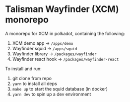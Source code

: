 # Talisman Wayfinder (XCM) monorepo

A monorepo for XCM in polkadot, containing the following:

1. XCM demo app -> `/apps/demo`
1. Wayfinder squid -> `/apps/squid`
1. Wayfinder library -> `/packages/wayfinder`
1. Wayfinder react hook -> `/packages/wayfinder-react`

To install and run:

1. git clone from repo
1. `yarn` to install all deps
1. `make up` to start the squid database (in docker)
1. `yarn dev` to spin up a dev environment
